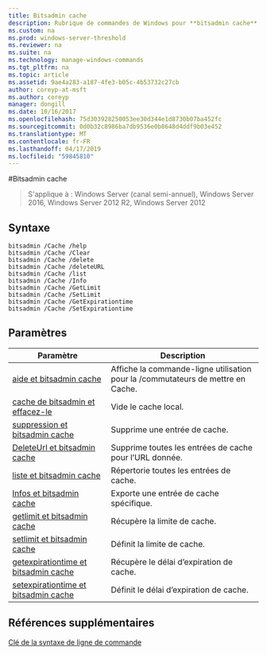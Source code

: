 ```yaml
---
title: Bitsadmin cache
description: Rubrique de commandes de Windows pour **bitsadmin cache** bascule - contient une liste de la bitsadmin /Cache bascule
ms.custom: na
ms.prod: windows-server-threshold
ms.reviewer: na
ms.suite: na
ms.technology: manage-windows-commands
ms.tgt_pltfrm: na
ms.topic: article
ms.assetid: 9ae4a283-a187-4fe3-b05c-4b53732c27cb
author: coreyp-at-msft
ms.author: coreyp
manager: dongill
ms.date: 10/16/2017
ms.openlocfilehash: 75d303928250053ee30d344e1d8730b07ba452fc
ms.sourcegitcommit: 0d0b32c8986ba7db9536e0b8648d4ddf9b03e452
ms.translationtype: MT
ms.contentlocale: fr-FR
ms.lasthandoff: 04/17/2019
ms.locfileid: "59845810"
---
```

#<a name="bitsadmin-cache"></a>Bitsadmin cache

>S'applique à : Windows Server (canal semi-annuel), Windows Server 2016, Windows Server 2012 R2, Windows Server 2012

## <a name="syntax"></a>Syntaxe

```
bitsadmin /Cache /help
bitsadmin /Cache /Clear
bitsadmin /Cache /delete
bitsadmin /Cache /deleteURL
bitsadmin /Cache /list
bitsadmin /Cache /Info
bitsadmin /Cache /GetLimit
bitsadmin /Cache /SetLimit
bitsadmin /Cache /GetExpirationtime
bitsadmin /Cache /SetExpirationtime
```

## <a name="parameters"></a>Paramètres

|Paramètre|Description|
|-------|--------|
|[aide et bitsadmin cache](bitsadmin-cache-and-help.md)|Affiche la commande\-ligne utilisation pour la \/commutateurs de mettre en Cache.|
|[cache de bitsadmin et effacez-le](bitsadmin-cache-clear.md)|Vide le cache local.|
|[suppression et bitsadmin cache](bitsadmin-cache-and-delete.md)|Supprime une entrée de cache.|
|[DeleteUrl et bitsadmin cache](bitsadmin-cache-and-deleteurl.md)|Supprime toutes les entrées de cache pour l’URL donnée.|
|[liste et bitsadmin cache](bitsadmin-cache-and-list.md)|Répertorie toutes les entrées de cache.|
|[Infos et bitsadmin cache](bitsadmin-cache-and-info.md)|Exporte une entrée de cache spécifique.|
|[getlimit et bitsadmin cache](bitsadmin-cache-and-getlimit.md)|Récupère la limite de cache.|
|[setlimit et bitsadmin cache](bitsadmin-cache-and-setlimit.md)|Définit la limite de cache.|
|[getexpirationtime et bitsadmin cache](bitsadmin-cache-and-getexpirationtime.md)|Récupère le délai d’expiration de cache.|
|[setexpirationtime et bitsadmin cache](bitsadmin-cache-and-setexpirationtime.md)|Définit le délai d’expiration de cache.|

## <a name="additional-references"></a>Références supplémentaires
[Clé de la syntaxe de ligne de commande](command-line-syntax-key.md)


